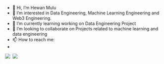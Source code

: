 - 👋 Hi, I’m Hewan Mulu
- 👀 I’m interested in Data Engineering, Machine Learning Engineering and Web3 Engineering.
- 🌱 I’m currently learning working on Data Engineering Project
- 💞️ I’m looking to collaborate on Projects related to machine learning and data engineering
- 📫 How to reach me: 
-  <a href="https://www.linkedin.com/in/hewan-mulu-4970b7120/" target="_blank">
  <img src="https://img.shields.io/badge/linkedin-0077B5.svg?style=for-the-badge&logo=linkedin&logoColor=white"/></a>
  &nbsp;<a href="https://medium.com/@hewanmulu/" target="_blank"><img src="https://img.shields.io/badge/Medium-12100E?style=for-the-badge&logo=medium&logoColor=white"/></a> &nbsp;

<br />

<!---
hewanm/hewanm is a ✨ special ✨ repository because its `README.md` (this file) appears on your GitHub profile.
You can click the Preview link to take a look at your changes.
--->
